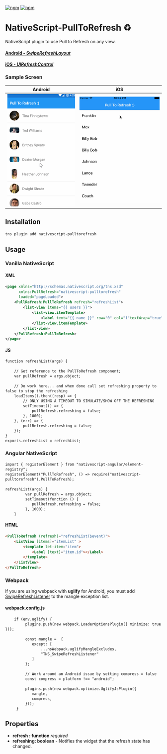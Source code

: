 [![npm](https://img.shields.io/npm/v/nativescript-pulltorefresh.svg)](https://www.npmjs.com/package/nativescript-pulltorefresh)
[![npm](https://img.shields.io/npm/dt/nativescript-pulltorefresh.svg?label=npm%20downloads)](https://www.npmjs.com/package/nativescript-pulltorefresh)

# NativeScript-PullToRefresh :recycle:

NativeScript plugin to use Pull to Refresh on any view.

#### [Android - _SwipeRefreshLayout_](http://developer.android.com/reference/android/support/v4/widget/SwipeRefreshLayout.html)

#### [iOS - _UIRefreshControl_](https://developer.apple.com/library/ios/documentation/UIKit/Reference/UIRefreshControl_class/)

### Sample Screen

| Android                                        | iOS                                    |
| ---------------------------------------------- | -------------------------------------- |
| ![Android Sample](screens/android_refresh.gif) | ![iOS Sample](screens/ios_refresh.gif) |

## Installation

`tns plugin add nativescript-pulltorefresh`

## Usage

### Vanilla NativeScript

#### XML

```XML
<page xmlns="http://schemas.nativescript.org/tns.xsd"
      xmlns:PullRefresh="nativescript-pulltorefresh"
      loaded="pageLoaded">
    <PullRefresh:PullToRefresh refresh="refreshList">
        <list-view items="{{ users }}">
            <list-view.itemTemplate>
                <label text="{{ name }}" row="0" col="1"textWrap="true" class="message" />
            </list-view.itemTemplate>
        </list-view>
    </PullRefresh:PullToRefresh>
</page>
```

#### JS

```JS
function refreshList(args) {

    // Get reference to the PullToRefresh component;
    var pullRefresh = args.object;

    // Do work here... and when done call set refreshing property to false to stop the refreshing
    loadItems().then((resp) => {
        // ONLY USING A TIMEOUT TO SIMULATE/SHOW OFF THE REFRESHING
        setTimeout(() => {
            pullRefresh.refreshing = false;
        }, 1000);
    }, (err) => {
        pullRefresh.refreshing = false;
    });
}
exports.refreshList = refreshList;
```

### Angular NativeScript

```TS
import { registerElement } from "nativescript-angular/element-registry";
registerElement("PullToRefresh", () => require("nativescript-pulltorefresh").PullToRefresh);

refreshList(args) {
         var pullRefresh = args.object;
         setTimeout(function () {
            pullRefresh.refreshing = false;
         }, 1000);
    }
```

#### HTML

```HTML
<PullToRefresh (refresh)="refreshList($event)">
    <ListView [items]="itemList" >
        <template let-item="item">
            <Label [text]="item.id"></Label>
        </template>
    </ListView>
</PullToRefresh>
```

### Webpack

If you are using webpack with **uglify** for Android, you must add
[SwipeRefreshListener](pulltorefresh.android.ts#L70) to the mangle exception
list.

#### webpack.config.js

```JS
    if (env.uglify) {
         plugins.push(new webpack.LoaderOptionsPlugin({ minimize: true }));

         const mangle =  {
            except: [
                ...nsWebpack.uglifyMangleExcludes,
                "TNS_SwipeRefreshListener"
            ]
         };

         // Work around an Android issue by setting compress = false
         const compress = platform !== "android";

         plugins.push(new webpack.optimize.UglifyJsPlugin({
            mangle,
            compress,
         }));
     }
```

## Properties

* **refresh : function** _required_
* **refreshing: boolean** - Notifies the widget that the refresh state has
  changed.
